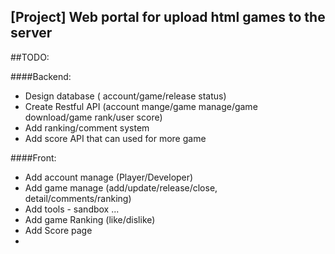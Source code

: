 
[Project] Web portal for upload html games to the server
-----------------------

##TODO:

####Backend:
- Design database ( account/game/release status)
- Create Restful API (account mange/game manage/game download/game rank/user score)
- Add ranking/comment system
- Add score API that can used for more game

####Front:
- Add account manage (Player/Developer)
- Add game manage (add/update/release/close, detail/comments/ranking)
- Add tools - sandbox ...
- Add game Ranking (like/dislike)
- Add Score page
- 


